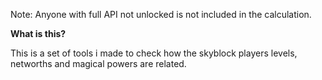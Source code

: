 Note: Anyone with full API not unlocked is not included in the calculation.

**What is this?**

This is a set of tools i made to check how the skyblock players levels, networths and magical powers are related.